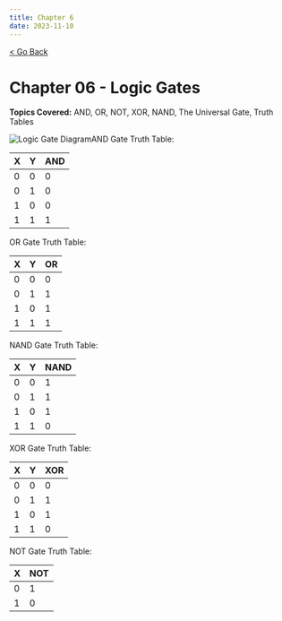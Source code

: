 ```yaml
---
title: Chapter 6
date: 2023-11-10
---
```


<html>
	<head>
	    <!-- Include MathJax script -->
		<script src="https://cdn.mathjax.org/mathjax/latest/MathJax.js?config=TeX-AMS-MML_HTMLorMML" type="text/javascript"></script>
	</head>
	<a style="margin-bottom:5px" href="/cpu_tutorial">< Go Back</a>
	<p></p>
</html>

# Chapter 06 - Logic Gates
**Topics Covered:** AND, OR, NOT, XOR, NAND, The Universal Gate, Truth Tables

<img src="/cpu_tutorial/_asserts/part6/AND.png"
     alt="Logic Gate Diagram"
     style="float: left" />

AND Gate Truth Table:

| X | Y | AND |
|---|---|---|
| 0 | 0 |  0 |
| 0 | 1 |  0 |
| 1 | 0 |  0 |
| 1 | 1 |  1 |

OR Gate Truth Table:

| X | Y | OR |
|---|---|---|
| 0 | 0 |  0 |
| 0 | 1 |  1 |
| 1 | 0 |  1 |
| 1 | 1 |  1 |

NAND Gate Truth Table:

| X | Y | NAND |
|---|---|---|
| 0 | 0 |  1 |
| 0 | 1 |  1 |
| 1 | 0 |  1 |
| 1 | 1 |  0 |

XOR Gate Truth Table:

| X | Y | XOR |
|---|---|---|
| 0 | 0 |  0 |
| 0 | 1 |  1 |
| 1 | 0 |  1 |
| 1 | 1 |  0 |

NOT Gate Truth Table:

| X | NOT |
|---|---|
| 0 | 1 |
| 1 | 0 |